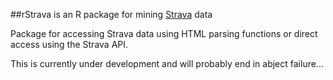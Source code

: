 ##rStrava is an R package for mining <a href=http://www.strava.com/>Strava</a> data

Package for accessing Strava data using HTML parsing functions or direct access using the Strava API.  

This is currently under development and will probably end in abject failure...

